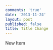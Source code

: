 ```yaml
---
comments: 'true'
date: '2013-11-24'
layout: post
published: false
title: Title Change
---
```

 New Item
